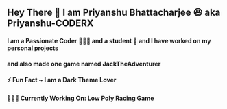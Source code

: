
## Hey There 👋 I am Priyanshu Bhattacharjee 😃 aka Priyanshu-CODERX
#### I am a Passionate Coder 👨🏻‍💻 and a student 🤟 and I have worked on my personal projects
#### and also made one game named JackTheAdventurer

#### ⚡ Fun Fact ~ I am a Dark Theme Lover
#### 👨🏻‍💻 Currently Working On: Low Poly Racing Game
